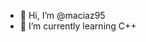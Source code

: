 - 👋 Hi, I’m @maciaz95
- 🌱 I’m currently learning C++


<!---
maciaz95/maciaz95 is a ✨ special ✨ repository because its `README.md` (this file) appears on your GitHub profile.
You can click the Preview link to take a look at your changes.
--->
